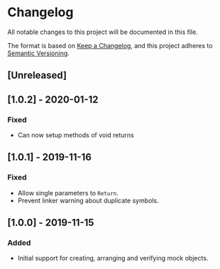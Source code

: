 # Changelog

All notable changes to this project will be documented in this file.

The format is based on [Keep a Changelog](https://keepachangelog.com/en/1.0.0/),
and this project adheres to [Semantic Versioning](https://semver.org/spec/v2.0.0.html).

## [Unreleased]

## [1.0.2] - 2020-01-12

### Fixed
- Can now setup methods of void returns

## [1.0.1] - 2019-11-16

### Fixed
- Allow single parameters to `Return`.
- Prevent linker warning about duplicate symbols.

## [1.0.0] - 2019-11-15

### Added
- Initial support for creating, arranging and verifying mock objects.
